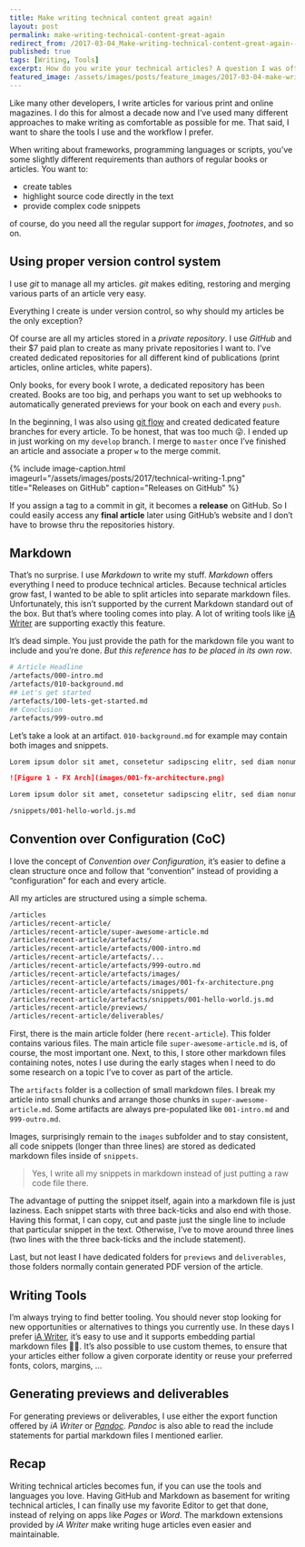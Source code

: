 ```yaml
---
title: Make writing technical content great again!
layout: post
permalink: make-writing-technical-content-great-again
redirect_from: /2017-03-04_Make-writing-technical-content-great-again--d58dedec448b
published: true
tags: [Writing, Tools]
excerpt: How do you write your technical articles? A question I was often asked. This article is a quick overview of my writing workflow and the tools that I use to produce my articles
featured_image: /assets/images/posts/feature_images/2017-03-04-make-writing-technical-content-great-again.jpg
---
```

Like many other developers, I write articles for various print and online magazines. I do this for almost a decade now and I’ve used many different approaches to make writing as comfortable as possible for me. That said, I want to share the tools I use and the workflow I prefer.

When writing about frameworks, programming languages or scripts, you’ve some slightly different requirements than authors of regular books or articles. You want to: 
 * create tables
 * highlight source code directly in the text
 * provide complex code snippets


of course, do you need all the regular support for *images*, *footnotes*, and so on.

## Using proper version control system
I use *git* to manage all my articles. *git* makes editing, restoring and merging various parts of an article very easy.

Everything I create is under version control, so why should my articles be the only exception?

Of course are all my articles stored in a *private repository*. I use *GitHub* and their $7 paid plan to create as many private repositories I want to. I’ve created dedicated repositories for all different kind of publications (print articles, online articles, white papers).

Only books, for every book I wrote, a dedicated repository has been created. Books are too big, and perhaps you want to set up webhooks to automatically generated previews for your book on each and every `push`.

In the beginning, I was also using [git flow](https://www.atlassian.com/git/tutorials/comparing-workflows/gitflow-workflow) and created dedicated feature branches for every article. To be honest, that was too much 😜. I ended up in just working on my `develop` branch. I merge to `master` once I’ve finished an article and associate a proper `w` to the merge commit.

{% include image-caption.html imageurl="/assets/images/posts/2017/technical-writing-1.png" 
title="Releases on GitHub" caption="Releases on GitHub" %}

If you assign a tag to a commit in git, it becomes a **release** on GitHub. So I could easily access any **final article** later using GitHub’s website and I don’t have to browse thru the repositories history. 

## Markdown

That’s no surprise. I use *Markdown* to write my stuff. *Markdown* offers everything I need to produce technical articles. Because technical articles grow fast, I wanted to be able to split articles into separate markdown files. Unfortunately, this isn’t supported by the current Markdown standard out of the box. But that’s where tooling comes into play.
A lot of writing tools like [iA Writer](https://ia.net/writer) are supporting exactly this feature.

It’s dead simple. You just provide the path for the markdown file you want to include and you’re done. *But this reference has to be placed in its own row*.

```bash
# Article Headline
/artefacts/000-intro.md
/artefacts/010-background.md
## Let's get started
/artefacts/100-lets-get-started.md
## Conclusion
/artefacts/999-outro.md

```

Let’s take a look at an artifact. `010-background.md` for example may contain both images and snippets.

```markdown
Lorem ipsum dolor sit amet, consetetur sadipscing elitr, sed diam nonumy eirmod tempor invidunt ut labore et dolore magna aliquyam erat, sed diam voluptua. At vero eos et accusam et justo duo dolores et ea rebum. Stet clita kasd gubergren.

![Figure 1 - FX Arch](images/001-fx-architecture.png)

Lorem ipsum dolor sit amet, consetetur sadipscing elitr, sed diam nonumy eirmod tempor invidunt ut labore et dolore magna aliquyam erat, sed diam voluptua. At vero eos et accusam et justo duo dolores et ea rebum. Stet clita kasd gubergren,

/snippets/001-hello-world.js.md

```

## Convention over Configuration (CoC)
I love the concept of *Convention over Configuration*, it’s easier to define a clean structure once and follow that “convention” instead of providing a “configuration” for each and every article.

All my articles are structured using a simple schema.

```bash
/articles
/articles/recent-article/
/articles/recent-article/super-awesome-article.md
/articles/recent-article/artefacts/
/articles/recent-article/artefacts/000-intro.md
/articles/recent-article/artefacts/...
/articles/recent-article/artefacts/999-outro.md
/articles/recent-article/artefacts/images/
/articles/recent-article/artefacts/images/001-fx-architecture.png
/articles/recent-article/artefacts/snippets/
/articles/recent-article/artefacts/snippets/001-hello-world.js.md
/articles/recent-article/previews/
/articles/recent-article/deliverables/

```

First, there is the main article folder (here `recent-article`). This folder contains various files. The main article file `super-awesome-article.md` is, of course, the most important one. Next, to this, I store other markdown files containing notes, notes I use during the early stages when I need to do some research on a topic I’ve to cover as part of the article.

The `artifacts` folder is a collection of small markdown files. I break my article into small chunks and arrange those chunks in `super-awesome-article.md`. Some artifacts are always pre-populated like `001-intro.md` and `999-outro.md`.

Images, surprisingly remain to the `images` subfolder and to stay consistent, all code snippets (longer than three lines) are stored as dedicated markdown files inside of `snippets`.

> Yes, I write all my snippets in markdown instead of just putting a raw code file there.

The advantage of putting the snippet itself, again into a markdown file is just laziness. Each snippet starts with three back-ticks and also end with those. Having this format, I can copy, cut and paste just the single line to include that particular snippet in the text. Otherwise, I’ve to move around three lines (two lines with the three back-ticks and the include statement).

Last, but not least I have dedicated folders for `previews` and `deliverables`, those folders normally contain generated PDF version of the article.

## Writing Tools

I’m always trying to find better tooling. You should never stop looking for new opportunities or alternatives to things you currently use. In these days I prefer [iA Writer](https://ia.net/writer), it’s easy to use and it supports embedding partial markdown files 🤘🏼. It’s also possible to use custom themes, to ensure that your articles either follow a given corporate identity or reuse your preferred fonts, colors, margins, ...

## Generating previews and deliverables

For generating previews or deliverables, I use either the export function offered by *iA Writer* or [*Pandoc*](http://pandoc.org/). *Pandoc* is also able to read the include statements for partial markdown files I mentioned earlier.


## Recap

Writing technical articles becomes fun, if you can use the tools and languages you love. Having GitHub and Markdown as basement for writing technical articles, I can finally use my favorite Editor to get that done, instead of relying on apps like *Pages* or *Word*. The markdown extensions provided by *iA Writer* make writing huge articles even easier and maintainable. 
